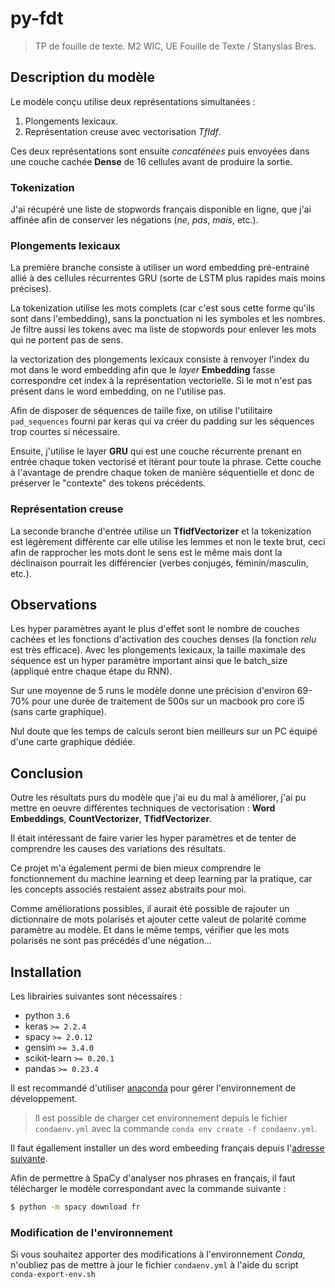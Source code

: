 # py-fdt
> TP de fouille de texte. M2 WIC, UE Fouille de Texte / Stanyslas Bres.

## Description du modèle

Le modèle conçu utilise deux représentations simultanées :
  1. Plongements lexicaux.
  2. Représentation creuse avec vectorisation _TfIdf_.

Ces deux représentations sont ensuite _concaténées_ puis envoyées dans une couche cachée **Dense** de 16 cellules avant de produire la sortie.

### Tokenization

J'ai récupéré une liste de stopwords français disponible en ligne, que j'ai affinée afin de conserver les négations (_ne_, _pas_, _mais_, etc.).

### Plongements lexicaux

La première branche consiste à utiliser un word embedding pré-entrainé allié à des cellules récurrentes GRU (sorte de LSTM plus rapides mais moins précises).

La tokenization utilise les mots complets (car c'est sous cette forme qu'ils sont dans l'embedding), sans la ponctuation ni les symboles et les nombres. Je filtre aussi les tokens avec ma liste de stopwords pour enlever les mots qui ne portent pas de sens.

la vectorization des plongements lexicaux consiste à renvoyer l'index du mot dans le word embedding afin que le _layer_ **Embedding** fasse correspondre cet index à la représentation vectorielle. Si le mot n'est pas présent dans le word embedding, on ne l'utilise pas.

Afin de disposer de séquences de taille fixe, on utilise l'utilitaire `pad_sequences` fourni par keras qui va créer du padding sur les séquences trop courtes si nécessaire.

Ensuite, j'utilise le layer **GRU** qui est une couche récurrente prenant en entrée chaque token vectorisé et itèrant pour toute la phrase. Cette couche à l'avantage de prendre chaque token de manière séquentielle et donc de préserver le "contexte" des tokens précédents.

### Représentation creuse

La seconde branche d'entrée utilise un **TfidfVectorizer** et la tokenization est légèrement différente car elle utilise les lemmes et non le texte brut, ceci afin de rapprocher les mots dont le sens est le même mais dont la déclinaison pourrait les différencier (verbes conjugés, féminin/masculin, etc.).

## Observations

Les hyper paramètres ayant le plus d'effet sont le nombre de couches cachées et les fonctions d'activation des couches denses (la fonction _relu_ est très efficace). Avec les plongements lexicaux, la taille maximale des séquence est un hyper paramètre important ainsi que le batch_size (appliqué entre chaque étape du RNN).

Sur une moyenne de 5 runs le modèle donne une précision d'environ 69-70% pour une durée de traitement de 500s sur un macbook pro core i5 (sans carte graphique).

Nul doute que les temps de calculs seront bien meilleurs sur un PC équipé d'une carte graphique dédiée.

## Conclusion

Outre les résultats purs du modèle que j'ai eu du mal à améliorer, j'ai pu mettre en oeuvre différentes techniques de vectorisation : **Word Embeddings**, **CountVectorizer**, **TfidfVectorizer**.

Il était intéressant de faire varier les hyper paramètres et de tenter de comprendre les causes des variations des résultats.

Ce projet m'a également permi de bien mieux comprendre le fonctionnement du machine learning et deep learning par la pratique, car les concepts associés restaient assez abstraits pour moi.

Comme améliorations possibles, il aurait été possible de rajouter un dictionnaire de mots polarisés et ajouter cette valeut de polarité comme paramètre au modèle. Et dans le même temps, vérifier que les mots polarisés ne sont pas précédés d'une négation...

## Installation

Les librairies suivantes sont nécessaires :
- python `3.6`
- keras `>= 2.2.4`
- spacy `>= 2.0.12`
- gensim `>= 3.4.0`
- scikit-learn `>= 0.20.1`
- pandas `>= 0.23.4`

Il est recommandé d'utiliser [anaconda](https://anaconda.com) pour gérer l'environnement de développement.
> Il est possible de charger cet environnement depuis le fichier `condaenv.yml` avec la commande `conda env create -f condaenv.yml`.

Il faut égallement installer un des word embeeding français depuis l'[adresse suivante](http://fauconnier.github.io/#data).

Afin de permettre à SpaCy d'analyser nos phrases en français, il faut télécharger le modèle correspondant avec la commande suivante :

```bash
$ python -m spacy download fr
```

### Modification de l'environnement

Si vous souhaitez apporter des modifications à l'environnement _Conda_, n'oubliez pas de mettre à jour le fichier `condaenv.yml` à l'aide du script `conda-export-env.sh`
